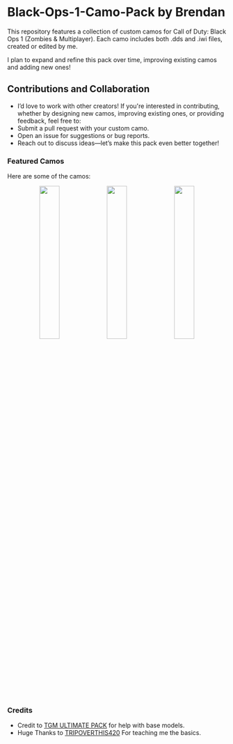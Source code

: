 # Black-Ops-1-Camo-Pack by Brendan

This repository features a collection of custom camos for Call of Duty: Black Ops 1 (Zombies & Multiplayer). 
Each camo includes both .dds and .iwi files, created or edited by me.

I plan to expand and refine this pack over time, improving existing camos and adding new ones!


## Contributions and Collaboration
- I’d love to work with other creators! If you're interested in contributing, whether by designing new camos, improving existing ones, or providing feedback, feel free to:
- Submit a pull request with your custom camo.
- Open an issue for suggestions or bug reports.
- Reach out to discuss ideas—let’s make this pack even better together!

### Featured Camos
Here are some of the camos:

<p align="center">
  <img src="https://github.com/devDrendos/Black-Ops-1-Camo-Pack/blob/main/Drendos%20Pack/pictures/19.JPG?raw=true" width="30%">
  <img src="https://github.com/devDrendos/Black-Ops-1-Camo-Pack/blob/main/Drendos%20Pack/pictures/olympia.JPG?raw=true" width="30%">
  <img src="https://github.com/devDrendos/Black-Ops-1-Camo-Pack/blob/main/Drendos%20Pack/pictures/m.JPG?raw=true" width="30%">
</p>



### Credits
- Credit to [TGM ULTIMATE PACK](https://www.youtube.com/watch?v=ryakPLwCAG0) for help with base models.
- Huge Thanks to [TRIPOVERTHIS420](https://www.youtube.com/watch?v=uj2jFbTWPhY&list=LL&index=1) For teaching me the basics.


